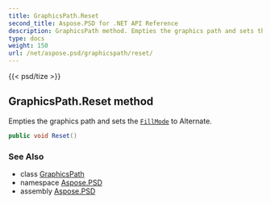 ```yaml
---
title: GraphicsPath.Reset
second_title: Aspose.PSD for .NET API Reference
description: GraphicsPath method. Empties the graphics path and sets the FillMode to Alternate
type: docs
weight: 150
url: /net/aspose.psd/graphicspath/reset/
---
```

{{< psd/tize >}}
## GraphicsPath.Reset method

Empties the graphics path and sets the [`FillMode`](../../fillmode/) to Alternate.

```csharp
public void Reset()
```

### See Also

* class [GraphicsPath](../)
* namespace [Aspose.PSD](../../graphicspath/)
* assembly [Aspose.PSD](../../../)


